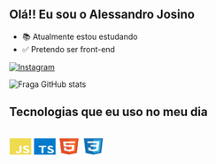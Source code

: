 ## Olá!! Eu sou o Alessandro Josino
- 📚 Atualmente estou estudando
- ✅ Pretendo ser front-end

[![Instagram](https://img.shields.io/badge/Instagram-E4405F?style=for-the-badge&logo=instagram&logoColor=white)](https://instagram.com/josino_html?igshid=MTIzZWQxMDU=)

![Fraga GitHub stats](https://github-readme-stats.vercel.app/api?username=ALeJosino&show_icons=true&theme=dracula&count_private=true)

## Tecnologias que eu uso no meu dia

<div style="display: inline_block"><br>
  <img align="center" alt="ALe-Js" height="30" width="40" src="https://raw.githubusercontent.com/devicons/devicon/master/icons/javascript/javascript-plain.svg">
  <img align="center" alt="ALe-Ts" height="30" width="40" src="https://raw.githubusercontent.com/devicons/devicon/master/icons/typescript/typescript-plain.svg">
  <img align="center" alt="ALe-React" height="30" width="40" src="https://raw.githubusercontent.com/devicons/devicon/master/icons/html5/html5-original.svg">
  <img align="center" alt="ALe-CSS" height="30" width="40" src="https://raw.githubusercontent.com/devicons/devicon/master/icons/css3/css3-original.svg">
</div>
